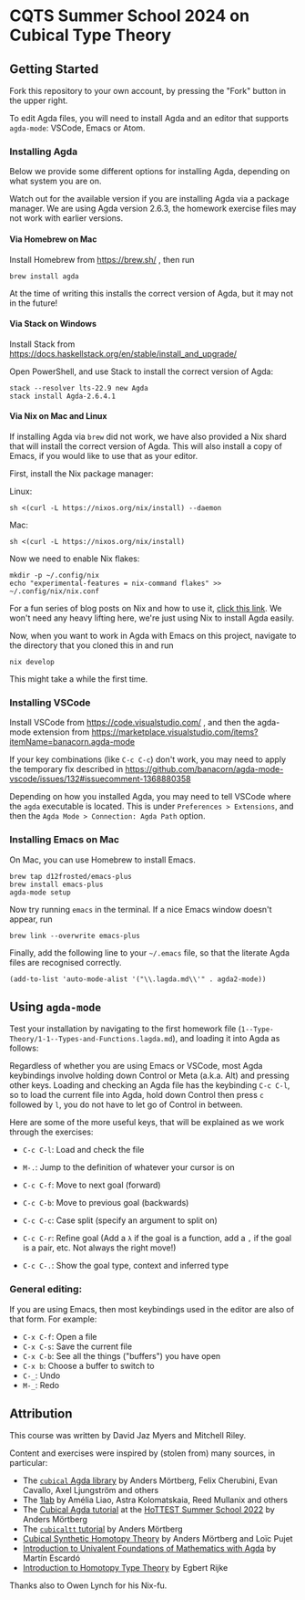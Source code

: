 # CQTS Summer School 2024 on Cubical Type Theory

## Getting Started

Fork this repository to your own account, by pressing the "Fork"
button in the upper right.

To edit Agda files, you will need to install Agda and an editor that
supports `agda-mode`: VSCode, Emacs or Atom.

### Installing Agda

Below we provide some different options for installing Agda, depending
on what system you are on.

Watch out for the available version if you are installing Agda via a
package manager. We are using Agda version 2.6.3, the homework
exercise files may not work with earlier versions.

#### Via Homebrew on Mac

Install Homebrew from https://brew.sh/ , then run
``` shell
brew install agda
```
At the time of writing this installs the correct version of Agda, but
it may not in the future!

#### Via Stack on Windows

Install Stack from https://docs.haskellstack.org/en/stable/install_and_upgrade/

Open PowerShell, and use Stack to install the correct version of Agda:
``` shell
stack --resolver lts-22.9 new Agda
stack install Agda-2.6.4.1
```

#### Via Nix on Mac and Linux

If installing Agda via `brew` did not work, we have also provided a
Nix shard that will install the correct version of Agda. This will
also install a copy of Emacs, if you would like to use that as your
editor.

First, install the Nix package manager:

Linux:
``` shell
sh <(curl -L https://nixos.org/nix/install) --daemon
```

Mac:
``` shell
sh <(curl -L https://nixos.org/nix/install)
```

Now we need to enable Nix flakes:
``` shell
mkdir -p ~/.config/nix
echo "experimental-features = nix-command flakes" >> ~/.config/nix/nix.conf
```

For a fun series of blog posts on Nix and how to use it, [click this
link](https://ianthehenry.com/posts/how-to-learn-nix/). We won't need
any heavy lifting here, we're just using Nix to install Agda easily.

Now, when you want to work in Agda with Emacs on this project,
navigate to the directory that you cloned this in and run
``` shell
nix develop
```
This might take a while the first time.

### Installing VSCode

Install VSCode from https://code.visualstudio.com/ , and then the
agda-mode extension from
https://marketplace.visualstudio.com/items?itemName=banacorn.agda-mode

If your key combinations (like `C-c C-c`) don't work, you may need to
apply the temporary fix described in
https://github.com/banacorn/agda-mode-vscode/issues/132#issuecomment-1368880358

Depending on how you installed Agda, you may need to tell VSCode where
the `agda` executable is located. This is under `Preferences >
Extensions`, and then the `Agda Mode > Connection: Agda Path` option.

### Installing Emacs on Mac

On Mac, you can use Homebrew to install Emacs.
``` shell
brew tap d12frosted/emacs-plus
brew install emacs-plus
agda-mode setup
```

Now try running `emacs` in the terminal. If a nice Emacs window
doesn't appear, run
``` shell
brew link --overwrite emacs-plus
```

Finally, add the following line to your `~/.emacs` file, so that the
literate Agda files are recognised correctly.
``` emacs-lisp
(add-to-list 'auto-mode-alist '("\\.lagda.md\\'" . agda2-mode))
```

## Using `agda-mode`

Test your installation by navigating to the first homework file
(`1--Type-Theory/1-1--Types-and-Functions.lagda.md`), and loading it
into Agda as follows:

Regardless of whether you are using Emacs or VSCode, most Agda
keybindings involve holding down Control or Meta (a.k.a. Alt) and
pressing other keys. Loading and checking an Agda file has the
keybinding `C-c C-l`, so to load the current file into Agda, hold down
Control then press `c` followed by `l`, you do not have to let go of
Control in between.

Here are some of the more useful keys, that will be explained as we
work through the exercises:

* `C-c C-l`: Load and check the file
* `M-.`: Jump to the definition of whatever your cursor is on
* `C-c C-f`: Move to next goal (forward)
* `C-c C-b`: Move to previous goal (backwards)

* `C-c C-c`: Case split (specify an argument to split on)
* `C-c C-r`: Refine goal (Add a `λ` if the goal is a function, add a
  `,` if the goal is a pair, etc. Not always the right move!)
* `C-c C-.`: Show the goal type, context and inferred type

### General editing:

If you are using Emacs, then most keybindings used in the editor are
also of that form. For example:

* `C-x C-f`: Open a file
* `C-x C-s`: Save the current file
* `C-x C-b`: See all the things ("buffers") you have open
* `C-x b`: Choose a buffer to switch to
* `C-_`: Undo
* `M-_`: Redo

## Attribution

This course was written by David Jaz Myers and Mitchell Riley.

Content and exercises were inspired by (stolen from) many sources, in
particular:

* The [`cubical` Agda library](https://github.com/agda/cubical) by Anders Mörtberg, Felix Cherubini, Evan Cavallo, Axel Ljungström and others
* The [1lab](https://1lab.dev/) by Amélia Liao, Astra Kolomatskaia, Reed Mullanix and others
* The [Cubical Agda tutorial](https://github.com/martinescardo/HoTTEST-Summer-School/tree/main/Agda/Cubical) at the [HoTTEST Summer School 2022](https://www.uwo.ca/math/faculty/kapulkin/seminars/hottest_summer_school_2022.html) by Anders Mörtberg
* The [`cubicaltt` tutorial](https://github.com/mortberg/cubicaltt/tree/master/lectures) by Anders Mörtberg
* [Cubical Synthetic Homotopy Theory](https://staff.math.su.se/anders.mortberg/papers/cubicalsynthetic.pdf) by Anders Mörtberg and Loïc Pujet
* [Introduction to Univalent Foundations of Mathematics with Agda](https://www.cs.bham.ac.uk/~mhe/HoTT-UF-in-Agda-Lecture-Notes/HoTT-UF-Agda.html) by Martín Escardó
* [Introduction to Homotopy Type Theory](https://arxiv.org/abs/2212.11082) by Egbert Rijke

Thanks also to Owen Lynch for his Nix-fu.
